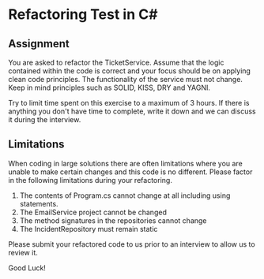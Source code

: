 # Refactoring Test in C#

## Assignment
You are asked to refactor the TicketService.
Assume that the logic contained within the code is correct and your focus should be on applying clean code principles. The functionality of the service must not change.
Keep in mind principles such as SOLID, KISS, DRY and YAGNI.

Try to limit time spent on this exercise to a maximum of 3 hours. If there is anything you don't have time to complete, write it down and we can discuss it during the interview.

## Limitations
When coding in large solutions there are often limitations where you are unable to make certain changes and this code is no different. Please factor in the following limitations during your refactoring.

1. The contents of Program.cs cannot change at all including using statements.
2. The EmailService project cannot be changed
3. The method signatures in the repositories cannot change
4. The IncidentRepository must remain static

Please submit your refactored code to us prior to an interview to allow us to review it.

Good Luck!